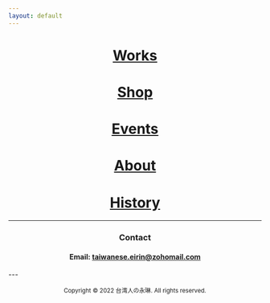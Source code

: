 ```yaml
---
layout: default
---
```

<center>

<h1><a href="works.html">Works</a></h1>

<h1><a href="https://forms.gle/W5NtRgRRqEJyb93d8" target="_blank">Shop</a></h1>

<h1><a href="events.html">Events</a></h1>

<h1><a href="about.html">About</a></h1>

<h1><a href="history.html">History</a></h1>


</center>

---
<center>
<h3>Contact</h3>
<h4>Email: <a href="mailto:taiwanese.eirin@zohomail.com">taiwanese.eirin@zohomail.com</a></h4>
</center>
---
<center>
<p><small> Copyright © 2022 台湾人の永琳. All rights reserved. </small></p>
</center>
